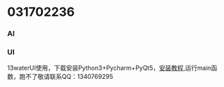 # 031702236
### AI
### UI
13waterUI使用，下载安装Python3+Pycharm+PyQt5，[安装教程](https://www.jb51.net/article/162137.htm),运行main函数，跑不了敬请联系QQ：1340769295
